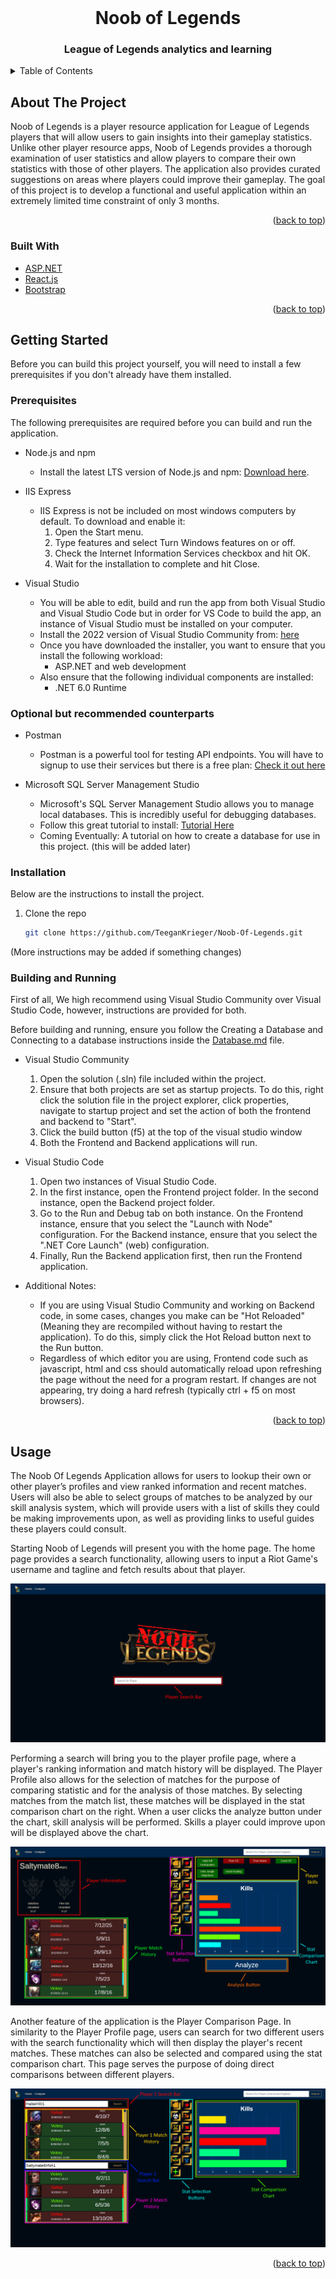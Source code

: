 <div id="top"></div>

<!-- PROJECT LOGO -->
<br />
<div align="center">
  <h1>Noob of Legends</h1>

  <h3 align="center">League of Legends analytics and learning</h3>
</div>

<!-- TABLE OF CONTENTS -->
<details>
  <summary>Table of Contents</summary>
  <ol>
    <li>
      <a href="#about-the-project">About The Project</a>
      <ul>
        <li><a href="#built-with">Built With</a></li>
      </ul>
    </li>
    <li>
      <a href="#getting-started">Getting Started</a>
      <ul>
        <li><a href="#prerequisites">Prerequisites</a></li>
        <li><a href="#optional-but-recommended-counterparts">Optional but recommended counterparts</a></li>
        <li><a href="#installation">Installation</a></li>
        <li><a href="#building-and-running">Building and Running</a></li>
      </ul>
    </li>
    <li><a href="#usage">Usage</a></li>
    <li><a href="#deployment">Deployment</a></li>
  </ol>
</details>



<!-- ABOUT THE PROJECT -->
## About The Project

Noob of Legends is a player resource application for League of Legends players that will allow users to gain insights into their gameplay statistics. Unlike other player resource apps, Noob of Legends provides a thorough examination of user statistics and allow players to compare their own statistics with those of other players. The application also provides curated suggestions on areas where players could improve their gameplay. The goal of this project  is to develop a functional and useful application within an extremely limited time constraint of only 3 months.

<p align="right">(<a href="#top">back to top</a>)</p>



### Built With

* [ASP.NET](https://dotnet.microsoft.com/en-us/apps/aspnet/)
* [React.js](https://reactjs.org/)
* [Bootstrap](https://getbootstrap.com)

<p align="right">(<a href="#top">back to top</a>)</p>



<!-- GETTING STARTED -->
## Getting Started

Before you can build this project yourself, you will need to install a few prerequisites if you don't already have them installed.

### Prerequisites

The following prerequisites are required before you can build and run the application.

* Node.js and npm
     - Install the latest LTS version of Node.js and npm: 
<a href="https://nodejs.org/en/">Download here</a>.

* IIS Express
     - IIS Express is not be included on most windows computers by default. To download and enable it: 
         1. Open the Start menu.
         2. Type features and select Turn Windows features on or off.
         3. Check the Internet Information Services checkbox and hit OK.
         4. Wait for the installation to complete and hit Close.

* Visual Studio
     - You will be able to edit, build and run the app from both Visual Studio and Visual Studio Code but in order for VS Code to build the app, an instance of Visual Studio must be installed on your computer.
     - Install the 2022 version of Visual Studio Community from: <a href='https://visualstudio.microsoft.com/downloads/'>here</a>
     - Once you have downloaded the installer, you want to ensure that you install the following workload:
         - ASP.NET and web development
     - Also ensure that the following individual components are installed:
         - .NET 6.0 Runtime


### Optional but recommended counterparts

* Postman
     - Postman is a powerful tool for testing API endpoints. You will have to signup to use their services but there is a free plan: <a href='https://www.postman.com/product/api-client/'>Check it out here</a>

* Microsoft SQL Server Management Studio
     - Microsoft's SQL Server Management Studio allows you to manage local databases. This is incredibly useful for debugging databases.
     - Follow this great tutorial to install: <a href='https://www.youtube.com/watch?v=CqpURYqK_wU'>Tutorial Here</a>
     - Coming Eventually: A tutorial on how to create a database for use in this project. (this will be added later)

### Installation

Below are the instructions to install the project.

1. Clone the repo
   ```sh
   git clone https://github.com/TeeganKrieger/Noob-Of-Legends.git
   ```
(More instructions may be added if something changes)

### Building and Running

First of all, We high recommend using Visual Studio Community over Visual Studio Code, however, instructions are provided for both.

Before building and running, ensure you follow the Creating a Database and Connecting to a database instructions inside the <a href="/NoobOfLegends-BackEnd/DATABASE.md">Database.md</a> file.

* Visual Studio Community

     1. Open the solution (.sln) file included within the project.
     2. Ensure that both projects are set as startup projects. To do this, right click the solution file in the project explorer, click properties, navigate to startup project and set the action of both the frontend and backend to "Start". 
     3. Click the build button (f5) at the top of the visual studio window
     4. Both the Frontend and Backend applications will run. 

* Visual Studio Code

    1. Open two instances of Visual Studio Code.
    2. In the first instance, open the Frontend project folder. In the second instance, open the Backend project folder.
    3. Go to the Run and Debug tab on both instance. On the Frontend instance, ensure that you select the "Launch with Node" configuration. For the Backend instance, ensure that you select the ".NET Core Launch" (web) configuration.
    4. Finally, Run the Backend application first, then run the Frontend application.

* Additional Notes:
     - If you are using Visual Studio Community and working on Backend code, in some cases, changes you make can be "Hot Reloaded" (Meaning they are recompiled without having to restart the application). To do this, simply click the Hot Reload button next to the Run button.
     - Regardless of which editor you are using, Frontend code such as javascript, html and css should automatically reload upon refreshing the page without the need for a program restart. If changes are not appearing, try doing a hard refresh (typically ctrl + f5 on most browsers).

<p align="right">(<a href="#top">back to top</a>)</p>


<!-- USAGE EXAMPLES -->
## Usage 

The Noob Of Legends Application allows for users to lookup their own or other player’s profiles and view ranked information and recent matches. Users will also be able to select groups of matches to be analyzed by our skill analysis system, which will provide users with a list of skills they 
could be making improvements upon, as well as providing links to useful guides these players could consult. 

Starting Noob of Legends will present you with the home page. The home page provides a search functionality, allowing users to input a Riot Game's username and tagline and fetch results about that player.

<img src="images/Home.png" />

Performing a search will bring you to the player profile page, where a player's ranking information and match history will be displayed. The Player Profile also allows for the selection of matches for the purpose of comparing statistic and for the analysis of those matches. By selecting matches from the match list, these matches will be displayed in the stat comparison chart on the right. When a user clicks the analyze button under the chart, skill analysis will be performed. Skills a player could improve upon will be displayed above the chart.

<img src="images/PlayerProfile.png" />

Another feature of the application is the Player Comparison Page. In similarity to the Player Profile page, users can search for two different users with the search functionality which will then display the player's recent matches. These matches can also be selected and compared using the stat comparison chart. This page serves the purpose of doing direct comparisons between different players.

<img src="images/PlayerComparison.png" />

<p align="right">(<a href="#top">back to top</a>)</p>
